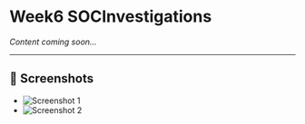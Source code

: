 # Week6 SOCInvestigations

*Content coming soon...*

---

## 📸 Screenshots

- ![Screenshot 1](Week6_screenshots/screenshot1.png)
- ![Screenshot 2](Week6_screenshots/screenshot2.png)
